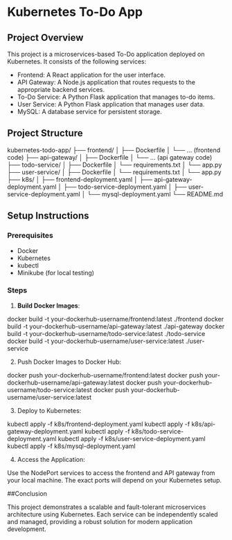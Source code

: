 # Kubernetes To-Do App

## Project Overview

This project is a microservices-based To-Do application deployed on Kubernetes. It consists of the following services:
- Frontend: A React application for the user interface.
- API Gateway: A Node.js application that routes requests to the appropriate backend services.
- To-Do Service: A Python Flask application that manages to-do items.
- User Service: A Python Flask application that manages user data.
- MySQL: A database service for persistent storage.

## Project Structure

kubernetes-todo-app/
├── frontend/
│ ├── Dockerfile
│ └── ... (frontend code)
├── api-gateway/
│ ├── Dockerfile
│ └── ... (api gateway code)
├── todo-service/
│ ├── Dockerfile
│ └── requirements.txt
│ └── app.py
├── user-service/
│ ├── Dockerfile
│ └── requirements.txt
│ └── app.py
├── k8s/
│ ├── frontend-deployment.yaml
│ ├── api-gateway-deployment.yaml
│ ├── todo-service-deployment.yaml
│ ├── user-service-deployment.yaml
│ └── mysql-deployment.yaml
└── README.md


## Setup Instructions

### Prerequisites

- Docker
- Kubernetes
- kubectl
- Minikube (for local testing)

### Steps

1. **Build Docker Images**:

docker build -t your-dockerhub-username/frontend:latest ./frontend
docker build -t your-dockerhub-username/api-gateway:latest ./api-gateway
docker build -t your-dockerhub-username/todo-service:latest ./todo-service
docker build -t your-dockerhub-username/user-service:latest ./user-service

2. Push Docker Images to Docker Hub:

docker push your-dockerhub-username/frontend:latest
docker push your-dockerhub-username/api-gateway:latest
docker push your-dockerhub-username/todo-service:latest
docker push your-dockerhub-username/user-service:latest

3. Deploy to Kubernetes:

kubectl apply -f k8s/frontend-deployment.yaml
kubectl apply -f k8s/api-gateway-deployment.yaml
kubectl apply -f k8s/todo-service-deployment.yaml
kubectl apply -f k8s/user-service-deployment.yaml
kubectl apply -f k8s/mysql-deployment.yaml

4. Access the Application:

Use the NodePort services to access the frontend and API gateway from your local machine. The exact ports will depend on your Kubernetes setup.

##Conclusion

This project demonstrates a scalable and fault-tolerant microservices architecture using Kubernetes. Each service can be independently scaled and managed, providing a robust solution for modern application development.
